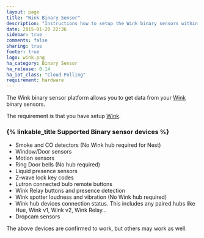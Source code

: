 ```yaml
---
layout: page
title: "Wink Binary Sensor"
description: "Instructions how to setup the Wink binary sensors within Home Assistant."
date: 2015-01-20 22:36
sidebar: true
comments: false
sharing: true
footer: true
logo: wink.png
ha_category: Binary Sensor
ha_release: 0.14
ha_iot_class: "Cloud Polling"
requirement: hardware
---
```



The Wink binary sensor platform allows you to get data from your [Wink](http://www.wink.com/) binary sensors.

The requirement is that you have setup [Wink](/components/wink/).


### {% linkable_title Supported Binary sensor devices %}

- Smoke and CO detectors (No Wink hub required for Nest)
- Window/Door sensors
- Motion sensors
- Ring Door bells (No hub required)
- Liquid presence sensors
- Z-wave lock key codes
- Lutron connected bulb remote buttons
- Wink Relay buttons and presence detection
- Wink spotter loudness and vibration (No Wink hub required)
- Wink hub devices connection status. This includes any paired hubs like Hue, Wink v1, Wink v2, Wink Relay...
- Dropcam sensors

<p class='note'>
The above devices are confirmed to work, but others may work as well.
</p>

